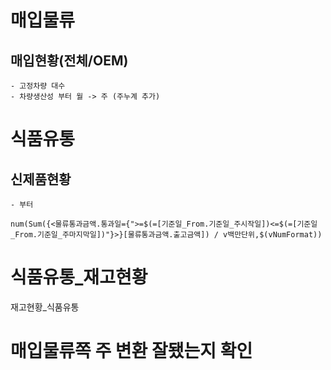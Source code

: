 # 매입물류

## 매입현황(전체/OEM)
    - 고정차량 대수
    - 차량생산성 부터 월 -> 주 (주누계 추가)



# 식품유통

## 신제품현황
    - 부터    

```
num(Sum({<물류통과금액.통과일={">=$(=[기준일_From.기준일_주시작일])<=$(=[기준일_From.기준일_주마지막일])"}>}[물류통과금액.출고금액]) / v백만단위,$(vNumFormat))
```

# 식품유통_재고현황
재고현황_식품유통




# 매입물류쪽 주 변환 잘됐는지 확인